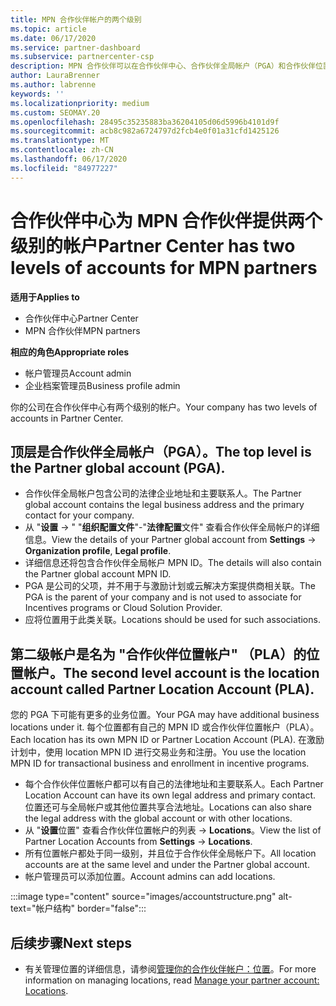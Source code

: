 ```yaml
---
title: MPN 合作伙伴帐户的两个级别
ms.topic: article
ms.date: 06/17/2020
ms.service: partner-dashboard
ms.subservice: partnercenter-csp
description: MPN 合作伙伴可以在合作伙伴中心、合作伙伴全局帐户（PGA）和合作伙伴位置帐户（PLA）中了解两个帐户级别。
author: LauraBrenner
ms.author: labrenne
keywords: ''
ms.localizationpriority: medium
ms.custom: SEOMAY.20
ms.openlocfilehash: 28495c35235883ba36204105d06d5996b4101d9f
ms.sourcegitcommit: acb8c982a6724797d2fcb4e0f01a31cfd1425126
ms.translationtype: MT
ms.contentlocale: zh-CN
ms.lasthandoff: 06/17/2020
ms.locfileid: "84977227"
---
```

# <a name="partner-center-has-two-levels-of-accounts-for-mpn-partners"></a><span data-ttu-id="6e55f-103">合作伙伴中心为 MPN 合作伙伴提供两个级别的帐户</span><span class="sxs-lookup"><span data-stu-id="6e55f-103">Partner Center has two levels of accounts for MPN partners</span></span>

<span data-ttu-id="6e55f-104">**适用于**</span><span class="sxs-lookup"><span data-stu-id="6e55f-104">**Applies to**</span></span>

- <span data-ttu-id="6e55f-105">合作伙伴中心</span><span class="sxs-lookup"><span data-stu-id="6e55f-105">Partner Center</span></span>
- <span data-ttu-id="6e55f-106">MPN 合作伙伴</span><span class="sxs-lookup"><span data-stu-id="6e55f-106">MPN partners</span></span>

<span data-ttu-id="6e55f-107">**相应的角色**</span><span class="sxs-lookup"><span data-stu-id="6e55f-107">**Appropriate roles**</span></span>

- <span data-ttu-id="6e55f-108">帐户管理员</span><span class="sxs-lookup"><span data-stu-id="6e55f-108">Account admin</span></span>
- <span data-ttu-id="6e55f-109">企业档案管理员</span><span class="sxs-lookup"><span data-stu-id="6e55f-109">Business profile admin</span></span>


<span data-ttu-id="6e55f-110">你的公司在合作伙伴中心有两个级别的帐户。</span><span class="sxs-lookup"><span data-stu-id="6e55f-110">Your company has two levels of accounts in Partner Center.</span></span>

## <a name="the-top-level-is-the-partner-global-account-pga"></a><span data-ttu-id="6e55f-111">顶层是合作伙伴全局帐户（PGA）。</span><span class="sxs-lookup"><span data-stu-id="6e55f-111">The top level is the Partner global account (PGA).</span></span>

- <span data-ttu-id="6e55f-112">合作伙伴全局帐户包含公司的法律企业地址和主要联系人。</span><span class="sxs-lookup"><span data-stu-id="6e55f-112">The Partner global account contains the legal business address and the primary contact for your company.</span></span> 
- <span data-ttu-id="6e55f-113">从 "**设置**  ->  " "**组织配置文件**"-"**法律配置**文件" 查看合作伙伴全局帐户的详细信息。</span><span class="sxs-lookup"><span data-stu-id="6e55f-113">View the details of your Partner global account from **Settings** -> **Organization profile**, **Legal profile**.</span></span>
- <span data-ttu-id="6e55f-114">详细信息还将包含合作伙伴全局帐户 MPN ID。</span><span class="sxs-lookup"><span data-stu-id="6e55f-114">The details will also contain the Partner global account MPN ID.</span></span> 
- <span data-ttu-id="6e55f-115">PGA 是公司的父项，并不用于与激励计划或云解决方案提供商相关联。</span><span class="sxs-lookup"><span data-stu-id="6e55f-115">The PGA is the parent of your company and is not used to associate for Incentives programs or Cloud Solution Provider.</span></span> 
- <span data-ttu-id="6e55f-116">应将位置用于此类关联。</span><span class="sxs-lookup"><span data-stu-id="6e55f-116">Locations should be used for such associations.</span></span>

## <a name="the-second-level-account-is-the-location-account-called-partner-location-account-pla"></a><span data-ttu-id="6e55f-117">第二级帐户是名为 "合作伙伴位置帐户" （PLA）的位置帐户。</span><span class="sxs-lookup"><span data-stu-id="6e55f-117">The second level account is the location account called Partner Location Account (PLA).</span></span>

<span data-ttu-id="6e55f-118">您的 PGA 下可能有更多的业务位置。</span><span class="sxs-lookup"><span data-stu-id="6e55f-118">Your PGA may have additional business locations under it.</span></span> <span data-ttu-id="6e55f-119">每个位置都有自己的 MPN ID 或合作伙伴位置帐户（PLA）。</span><span class="sxs-lookup"><span data-stu-id="6e55f-119">Each location has its own MPN ID or Partner Location Account (PLA).</span></span> <span data-ttu-id="6e55f-120">在激励计划中，使用 location MPN ID 进行交易业务和注册。</span><span class="sxs-lookup"><span data-stu-id="6e55f-120">You use the location MPN ID for transactional business and enrollment in incentive programs.</span></span>

- <span data-ttu-id="6e55f-121">每个合作伙伴位置帐户都可以有自己的法律地址和主要联系人。</span><span class="sxs-lookup"><span data-stu-id="6e55f-121">Each Partner Location Account can have its own legal address and primary contact.</span></span> <span data-ttu-id="6e55f-122">位置还可与全局帐户或其他位置共享合法地址。</span><span class="sxs-lookup"><span data-stu-id="6e55f-122">Locations can also share the legal address with the global account or with other locations.</span></span>
- <span data-ttu-id="6e55f-123">从 "**设置**位置" 查看合作伙伴位置帐户的列表  ->  **Locations**。</span><span class="sxs-lookup"><span data-stu-id="6e55f-123">View the list of Partner Location Accounts from **Settings** -> **Locations**.</span></span>
- <span data-ttu-id="6e55f-124">所有位置帐户都处于同一级别，并且位于合作伙伴全局帐户下。</span><span class="sxs-lookup"><span data-stu-id="6e55f-124">All location accounts are at the same level and under the Partner global account.</span></span>
- <span data-ttu-id="6e55f-125">帐户管理员可以添加位置。</span><span class="sxs-lookup"><span data-stu-id="6e55f-125">Account admins can add locations.</span></span>

:::image type="content" source="images/accountstructure.png" alt-text="帐户结构" border="false":::

## <a name="next-steps"></a><span data-ttu-id="6e55f-127">后续步骤</span><span class="sxs-lookup"><span data-stu-id="6e55f-127">Next steps</span></span>

- <span data-ttu-id="6e55f-128">有关管理位置的详细信息，请参阅[管理你的合作伙伴帐户：位置](manage-locations.md)。</span><span class="sxs-lookup"><span data-stu-id="6e55f-128">For more information on managing locations, read [Manage your partner account: Locations](manage-locations.md).</span></span>
